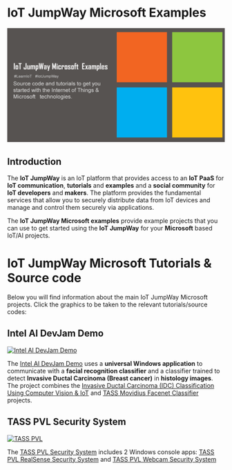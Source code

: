 # IoT JumpWay Microsoft Examples

![IoT JumpWay Microsoft Examples](images/IoT-JumpWay-Microsoft-Examples.png)

## Introduction

The **IoT JumpWay** is an IoT platform that provides access to an **IoT PaaS** for **IoT communication**, **tutorials** and **examples** and a **social community** for **IoT developers** and **makers**. The platform provides the fundamental services that allow you to securely distribute data from IoT devices and manage and control them securely via applications.

The **IoT JumpWay Microsoft examples** provide example projects that you can use to get started using the **IoT JumpWay** for your **Microsoft** based IoT/AI projects.

# IoT JumpWay Microsoft Tutorials & Source code

Below you will find information about the main IoT JumpWay Microsoft projects. Click the graphics to be taken to the relevant tutorials/source codes:

## Intel AI DevJam Demo

[![Intel AI DevJam Demo](https://github.com/iotJumpway/IoT-JumpWay-Microsoft-Examples/blob/master/Intel-AI-DevJam-IDC/IDC-Classifier/images/IDC-Classification.jpg)](https://github.com/iotJumpway/IoT-JumpWay-Microsoft-Examples/tree/master/Intel-AI-DevJam-IDC)

The  [Intel AI DevJam Demo](https://github.com/iotJumpway/IoT-JumpWay-Microsoft-Examples/tree/master/Intel-AI-DevJam-IDC "Intel AI DevJam Demo") uses a **universal Windows application** to communicate with a **facial recognition classifier** and a classifier trained to detect **Invasive Ductal Carcinoma (Breast cancer)** in **histology images**. The project combines the  [Invasive Ductal Carcinoma (IDC) Classification Using Computer Vision & IoT](https://github.com/iotJumpway/IoT-JumpWay-Intel-Examples/tree/master/Intel-Movidius/IDC-Classification "Invasive Ductal Carcinoma (IDC) Classification Using Computer Vision & IoT") and [TASS Movidius Facenet Classifier](https://github.com/iotJumpway/IoT-JumpWay-Intel-Examples/tree/master/Intel-Movidius/TASS/Facenet "TASS Movidius Facenet Classifier") projects. 

## TASS PVL Security System

[![TASS PVL](https://github.com/iotJumpway/IoT-JumpWay-Microsoft-Examples/blob/master/TASS-PVL/images/Intel-Computer-Vision-Windows.jpg)](https://github.com/iotJumpway/IoT-JumpWay-Microsoft-Examples/tree/master/TASS-PVL)

The [TASS PVL Security System](https://github.com/iotJumpway/IoT-JumpWay-Microsoft-Examples/tree/master/TASS-PVL "TASS PVL Security System") includes 2 Windows console apps:  [TASS PVL RealSense Security System](https://github.com/iotJumpway/IoT-JumpWay-Microsoft-Examples/tree/master/TASS-PVL/Realsense/ConsoleApp "TASS PVL RealSense Security System") and [TASS PVL Webcam Security System](https://github.com/iotJumpway/IoT-JumpWay-Microsoft-Examples/tree/master/TASS-PVL/Webcam/ConsoleApp "TASS PVL Webcam Security System")



